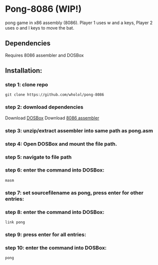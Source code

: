 # Pong-8086 (WIP!)
pong game in x86 assembly (8086). Player 1 uses w and a keys, Player 2 uses o and l keys to move the bat.

## Dependencies  
Requires 8086 assembler and DOSBox

## Installation:
### step 1: clone repo
```
git clone https://github.com/wholol/pong-8086
```
### step 2: download dependencies
Download <a href="https://www.dosbox.com/download.php?main=1">DOSBox</a>
Download <a href="https://drive.google.com/drive/folders/1akM4UNg6StiVE3ehzEstOgOhEw1JBxA0">8086 assembler</a>
### step 3: unzip/extract assembler into same path as pong.asm
### step 4: Open DOSBox and mount the file path.
### step 5: navigate to file path
### step 6: enter the command into DOSBox:
```
masm
```
### step 7: set sourcefilename as pong, press enter for other entries:
### step 8: enter the command into DOSBox:
```
link pong
```
### step 9: press enter for all entries:
### step 10: enter the command into DOSBox:
```
pong
```
